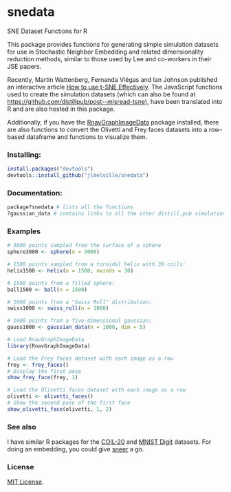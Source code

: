 # snedata
SNE Dataset Functions for R

This package provides functions for generating simple simulation datasets 
for use in Stochastic Neighbor Embedding and related dimensionality reduction
methods, similar to those used by Lee and co-workers in their JSE papers.

Recently, Martin Wattenberg, Fernanda Viégas and Ian Johnson published an 
interactive article [How to use t-SNE Effectively](http://distill.pub/2016/misread-tsne/).
The JavaScript functions used to create the simulation datasets
(which can also be found at https://github.com/distillpub/post--misread-tsne),
have been translated into R and are also hosted in this package.

Additionally, if you have the [RnavGraphImageData](https://cran.r-project.org/web/packages/RnavGraphImageData/index.html)
package installed, there are also functions to convert the Olivetti and Frey 
faces datasets into a row-based dataframe and functions to visualize them.

### Installing:
```R
install.packages("devtools")
devtools::install_github("jlmelville/snedata")
```

### Documentation:
```R
package?snedata # lists all the functions
?gaussian_data # contains links to all the other distill.pub simulation functions
```

### Examples
```R
# 3000 points sampled from the surface of a sphere
sphere3000 <- sphere(n = 3000)

# 1500 points sampled from a toroidal helix with 30 coils:
helix1500 <- helix(n = 1500, nwinds = 30)

# 1500 points from a filled sphere:
ball1500 <- ball(n = 1500)

# 1000 points from a "Swiss Roll" distribution:
swiss1000 <- swiss_roll(n = 1000)

# 1000 points from a five-dimensional gaussian:
gauss1000 <- gaussian_data(n = 1000, dim = 5)

# Load RnavGraphImageData
library(RnavGraphImageData)

# Load the Frey faces dataset with each image as a row
frey <- frey_faces()
# Display the first pose
show_frey_face(frey, 1)

# Load the Olivetti faces dataset with each image as a row
olivetti <- olivetti_faces()
# Show the second pose of the first face
show_olivetti_face(olivetti, 1, 2)
```

### See also
I have similar R packages for the 
[COIL-20](https://github.com/jlmelville/coil20) and 
[MNIST Digit](https://github.com/jlmelville/mnist) datasets.
For doing an embedding, you could give 
[sneer](https://github.com/jlmelville/sneer) a go.

### License
[MIT License](http://opensource.org/licenses/MIT).
